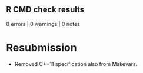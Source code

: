 ## R CMD check results

0 errors | 0 warnings | 0 notes

# Resubmission

* Removed C++11 specification also from Makevars. 

